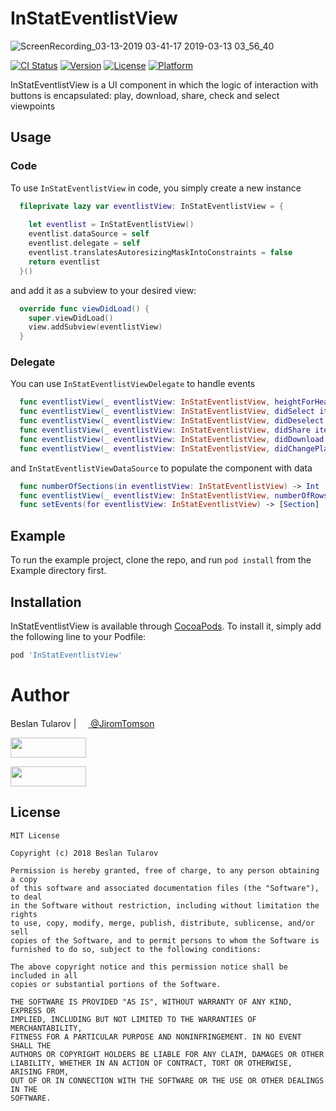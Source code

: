 # InStatEventlistView

![ScreenRecording_03-13-2019 03-41-17 2019-03-13 03_56_40](https://user-images.githubusercontent.com/4906243/54246000-2e656380-4544-11e9-8a23-32fe021a7a22.gif)

[![CI Status](https://img.shields.io/travis/tularovbeslan@gmail.com/InStatEventlistView.svg?style=flat)](https://travis-ci.org/tularovbeslan@gmail.com/InStatEventlistView)
[![Version](https://img.shields.io/cocoapods/v/InStatEventlistView.svg?style=flat)](https://cocoapods.org/pods/InStatEventlistView)
[![License](https://img.shields.io/cocoapods/l/InStatEventlistView.svg?style=flat)](https://cocoapods.org/pods/InStatEventlistView)
[![Platform](https://img.shields.io/cocoapods/p/InStatEventlistView.svg?style=flat)](https://cocoapods.org/pods/InStatEventlistView)

InStatEventlistView is a UI component in which the logic of interaction with buttons is encapsulated: play, download, share, check and select viewpoints

## Usage

### Code

To use `InStatEventlistView` in code, you simply create a new instance
```swift
  fileprivate lazy var eventlistView: InStatEventlistView = {
  
    let eventlist = InStatEventlistView()
    eventlist.dataSource = self
    eventlist.delegate = self
    eventlist.translatesAutoresizingMaskIntoConstraints = false
    return eventlist
  }()
```

and add it as a subview to your desired view:

```swift
  override func viewDidLoad() {
    super.viewDidLoad()
    view.addSubview(eventlistView)
  }
```
### Delegate
You can use `InStatEventlistViewDelegate` to handle events
```swift
  func eventlistView(_ eventlistView: InStatEventlistView, heightForHeaderInSection section: Int) -> CGFloat
  func eventlistView(_ eventlistView: InStatEventlistView, didSelect item: Row, at indexPath: IndexPath)
  func eventlistView(_ eventlistView: InStatEventlistView, didDeselect item: Row, at indexPath: IndexPath)
  func eventlistView(_ eventlistView: InStatEventlistView, didShare item: Row, at indexPath: IndexPath)
  func eventlistView(_ eventlistView: InStatEventlistView, didDownload item: Row, at indexPath: IndexPath)
  func eventlistView(_ eventlistView: InStatEventlistView, didChangePlaySelectionState state: Bool, forItem item: Row, at indexPath: IndexPath)
```
and `InStatEventlistViewDataSource` to populate the component with data
```swift
  func numberOfSections(in eventlistView: InStatEventlistView) -> Int
  func eventlistView(_ eventlistView: InStatEventlistView, numberOfRowsInSection section: Int) -> Int
  func setEvents(for eventlistView: InStatEventlistView) -> [Section]
```
## Example

To run the example project, clone the repo, and run `pod install` from the Example directory first.

## Installation

InStatEventlistView is available through [CocoaPods](https://cocoapods.org). To install
it, simply add the following line to your Podfile:

```ruby
pod 'InStatEventlistView'
```
# Author

Beslan Tularov | <a href="url"><img src="https://user-images.githubusercontent.com/4906243/54856729-037dcb00-4d0d-11e9-9d6f-8a5b8e316ff8.png" height="15"> </a> [@JiromTomson](https://twitter.com/JiromTomson)

[<img src="https://user-images.githubusercontent.com/4906243/54857819-5efe8780-4d12-11e9-8100-bce42594f8a3.png" height="32" width="121">](https://github.com/tularovbeslan)

[<img src="https://user-images.githubusercontent.com/4906243/54857820-5efe8780-4d12-11e9-8a91-4a8e85b89130.png" height="32" width="121">](https://twitter.com/JiromTomson)

## License

```
MIT License

Copyright (c) 2018 Beslan Tularov

Permission is hereby granted, free of charge, to any person obtaining a copy
of this software and associated documentation files (the "Software"), to deal
in the Software without restriction, including without limitation the rights
to use, copy, modify, merge, publish, distribute, sublicense, and/or sell
copies of the Software, and to permit persons to whom the Software is
furnished to do so, subject to the following conditions:

The above copyright notice and this permission notice shall be included in all
copies or substantial portions of the Software.

THE SOFTWARE IS PROVIDED "AS IS", WITHOUT WARRANTY OF ANY KIND, EXPRESS OR
IMPLIED, INCLUDING BUT NOT LIMITED TO THE WARRANTIES OF MERCHANTABILITY,
FITNESS FOR A PARTICULAR PURPOSE AND NONINFRINGEMENT. IN NO EVENT SHALL THE
AUTHORS OR COPYRIGHT HOLDERS BE LIABLE FOR ANY CLAIM, DAMAGES OR OTHER
LIABILITY, WHETHER IN AN ACTION OF CONTRACT, TORT OR OTHERWISE, ARISING FROM,
OUT OF OR IN CONNECTION WITH THE SOFTWARE OR THE USE OR OTHER DEALINGS IN THE
SOFTWARE.
```
